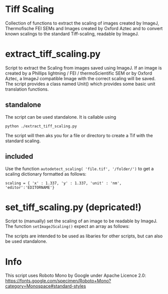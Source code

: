 # Tiff Scaling

Collection of functions to extract the scaling of images created by ImageJ, Thermofische FEI SEMs and Images created by Oxford Aztec and to convert known scalings to the standard Tiff-scaling, readable by ImageJ.

# extract_tiff_scaling.py
Script to extract the Scaling from images saved using ImageJ.
If an image is created by a Phillips lightning / FEI / thermoScientific SEM or by Oxford Aztec, a ImageJ compatible Image with the correct scaling will be saved.
The script provides a class named Unit() which provides some basic unit translation functions.

## standalone
The script can be used standalone. It is callable using
```
python ./extract_tiff_scaling.py
```
The script will then aks you for a file or directory to create a Tif with the standard scaling.

## included

Use the function `autodetect_scaling( 'file.tif', '/folder/')` to get a scaling dictionary formatted as follows:
```
scaling = { 'x' : 1.337, 'y' : 1.337, 'unit' : 'nm', 'editor':'EDITORNAME'}
```

# set_tiff_scaling.py (depricated!)
Script to (manually) set the scaling of an image to be readable by ImageJ.
The function `setImageJScaling()` expect an array as follows:


The scripts are intended to be used as libaries for other scripts, but can also be used standalone.


# Info
This script uses Roboto Mono by Google under Apache Licence 2.0:
https://fonts.google.com/specimen/Roboto+Mono?category=Monospace#standard-styles